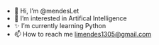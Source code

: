 - 👋 Hi, I’m @mendesLet
- 🌱 I’m interested in Artifical Intelligence
- ✨ I’m currently learning Python
- 📫 How to reach me limendes1305@gmail.com

<!---
mendesLet/mendesLet is a ✨ special ✨ repository because its `README.md` (this file) appears on your GitHub profile.
You can click the Preview link to take a look at your changes.
--->

